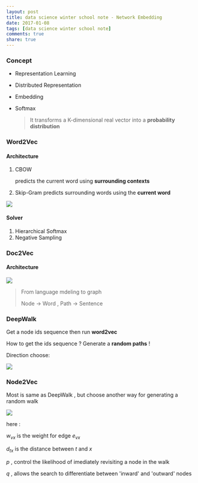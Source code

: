 ```yaml
---
layout: post
title: data science winter school note - Network Embedding
date: 2017-01-08
tags: [data science winter school note]
comments: true
share: true
---
```



### Concept

- Representation Learning

- Distributed Representation

- Embedding

- Softmax

  > It transforms a K-dimensional real vector into a **probability distribution**

### Word2Vec

#### Architecture

1. CBOW

   predicts the current word using **surrounding contexts** 

2. Skip-Gram
   predicts surrounding words using the **current word**


![](https://ww2.sinaimg.cn/large/006tNbRwjw1fbiz3j7e2kj310m07ygnj.jpg)

#### Solver

1. Hierarchical Softmax
2. Negative Sampling

### Doc2Vec

#### Architecture

![](https://ww4.sinaimg.cn/large/006tNbRwjw1fbizao8yhgj31740budh5.jpg)



>  From language mdeling to graph
>
> Node -> Word , Path -> Sentence

### DeepWalk

Get a node ids sequence then run **word2vec**

How to get the ids sequence ?    Generate a **random paths** !

Direction choose:

![](https://ww2.sinaimg.cn/large/006tNbRwjw1fbizwor855j31920aajte.jpg)

### Node2Vec

Most is same as DeepWalk ,  but choose another way for generating a random walk

![](https://ww1.sinaimg.cn/large/006tNbRwjw1fbj03pbyabj316m0jedjo.jpg)

here :

$w_{vx}$ is the weight for edge $e_{vx}$ 

$d_{tx}$ is the distance between $t$ and $x$

$p$ , control the likelihood of imediately revisiting a node in the walk

$q$ , allows the search to differentiate between 'inward' and 'outward' nodes





